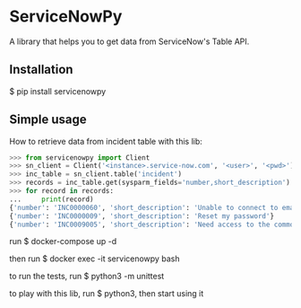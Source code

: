 ServiceNowPy
============

A library that helps you to get data from ServiceNow's Table API.

Installation
------------

$ pip install servicenowpy

Simple usage
------------

How to retrieve data from incident table with this lib:

```python
>>> from servicenowpy import Client
>>> sn_client = Client('<instance>.service-now.com', '<user>', '<pwd>')
>>> inc_table = sn_client.table('incident')
>>> records = inc_table.get(sysparm_fields='number,short_description')
>>> for record in records:
...     print(record)
{'number': 'INC0000060', 'short_description': 'Unable to connect to email'}
{'number': 'INC0000009', 'short_description': 'Reset my password'}
{'number': 'INC0009005', 'short_description': 'Need access to the common drive'}
```

run $ docker-compose up -d

then run $ docker exec -it servicenowpy bash

to run the tests, run $ python3 -m unittest

to play with this lib, run $ python3, then start using it